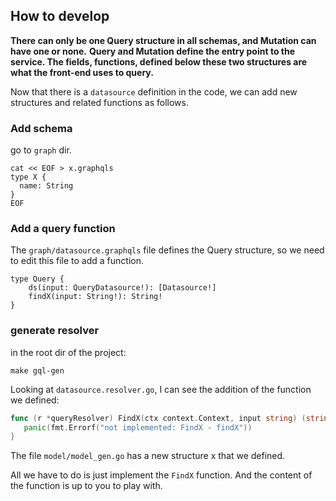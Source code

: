 ## How to develop

**There can only be one Query structure in all schemas, and Mutation can have one or none.**
**Query and Mutation define the entry point to the service. The fields, functions, defined below these two structures are what the front-end uses to query.**


Now that there is a `datasource` definition in the code, we can add new structures and related functions as follows.

### Add schema

go to `graph` dir.

```shell
cat << EOF > x.graphqls
type X {
  name: String
}
EOF
```

### Add a query function

The `graph/datasource.graphqls` file defines the Query structure, so we need to edit this file to add a function.

```shell
type Query {
    ds(input: QueryDatasource!): [Datasource!]
    findX(input: String!): String!
}
```

### generate resolver

in the root dir of the project:

```shell
make gql-gen
```

Looking at `datasource.resolver.go`, I can see the addition of the function we defined:

```go
func (r *queryResolver) FindX(ctx context.Context, input string) (string, error) {
   panic(fmt.Errorf("not implemented: FindX - findX"))
}
```

The file `model/model_gen.go` has a new structure x that we defined.

All we have to do is just implement the `FindX` function. And the content of the function is up to you to play with.

